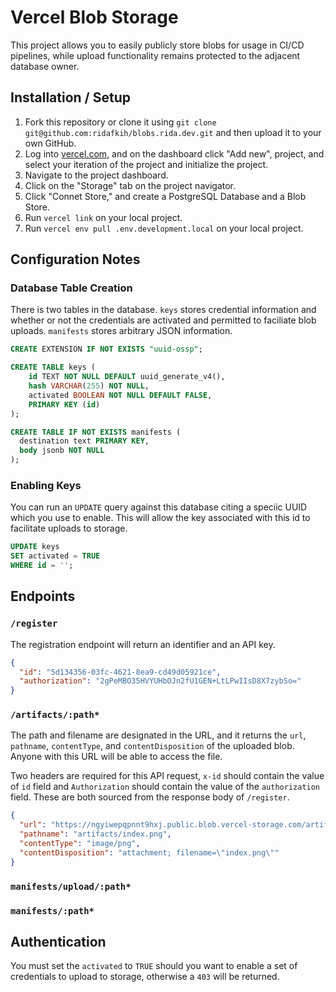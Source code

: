 # Vercel Blob Storage

This project allows you to easily publicly store blobs for usage in CI/CD pipelines, while upload functionality remains protected to the adjacent database owner.

## Installation / Setup

1. Fork this repository or clone it using `git clone git@github.com:ridafkih/blobs.rida.dev.git` and then upload it to your own GitHub.
2. Log into [vercel.com](vercel.com), and on the dashboard click "Add new", project, and select your iteration of the project and initialize the project.
3. Navigate to the project dashboard.
4. Click on the "Storage" tab on the project navigator.
5. Click "Connet Store," and create a PostgreSQL Database and a Blob Store.
6. Run `vercel link` on your local project.
7. Run `vercel env pull .env.development.local` on your local project.

## Configuration Notes

### Database Table Creation

There is two tables in the database. `keys` stores credential information and whether or not the credentials are activated and permitted to faciliate blob uploads. `manifests` stores arbitrary JSON information.

```sql
CREATE EXTENSION IF NOT EXISTS "uuid-ossp";

CREATE TABLE keys (
    id TEXT NOT NULL DEFAULT uuid_generate_v4(),
    hash VARCHAR(255) NOT NULL,
    activated BOOLEAN NOT NULL DEFAULT FALSE,
    PRIMARY KEY (id)
);

CREATE TABLE IF NOT EXISTS manifests (
  destination text PRIMARY KEY,
  body jsonb NOT NULL
);
```

### Enabling Keys

You can run an `UPDATE` query against this database citing a speciic UUID which you use to enable. This will allow the key associated with this id to facilitate uploads to storage.

```sql
UPDATE keys
SET activated = TRUE
WHERE id = '';
```

## Endpoints

### `/register`

The registration endpoint will return an identifier and an API key.

```json
{
  "id": "5d134356-03fc-4621-8ea9-cd49d05921ce",
  "authorization": "2gPeMBO35HVYUHbOJn2fU1GEN+LtLPwIIsD8X7zybSo="
}
```

### `/artifacts/:path*`

The path and filename are designated in the URL, and it returns the `url`, `pathname`, `contentType`, and `contentDisposition` of the uploaded blob. Anyone with this URL will be able to access the file.

Two headers are required for this API request, `x-id` should contain the value of `id` field and `Authorization` should contain the value of the `authorization` field. These are both sourced from the response body of `/register`.

```json
{
  "url": "https://ngyiwepqpnnt9hxj.public.blob.vercel-storage.com/artifacts/index-vhtb5fSrYzV9JlkY1rwETPvhQEXZuW.png",
  "pathname": "artifacts/index.png",
  "contentType": "image/png",
  "contentDisposition": "attachment; filename=\"index.png\""
}
```

### `manifests/upload/:path*`

### `manifests/:path*`

## Authentication

You must set the `activated` to `TRUE` should you want to enable a set of credentials to upload to storage, otherwise a `403` will be returned.
